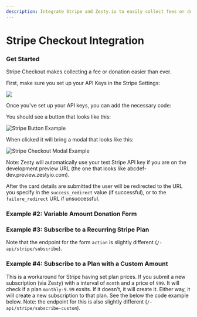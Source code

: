 ```yaml
---
description: Integrate Stripe and Zesty.io to easily collect fees or donations.
---
```


# Stripe Checkout Integration

### Get Started

Stripe Checkout makes collecting a fee or donation easier than ever.

First, make sure you set up your API Keys in the Stripe Settings:

![](https://forum.zesty.io/uploads/zesty/original/1X/ad7a4922eed817969a0fdfe10f7340a85be2044f.png)

Once you've set up your API keys, you can add the necessary code:

You should see a button that looks like this:

![Stripe Button Example](https://wyp1jm.media.zestyio.com/stripe_pay_with_card_button.png)

When clicked it will bring a modal that looks like this:

![Stripe Checkout Modal Example](https://wyp1jm.media.zestyio.com/checkout_modal_example.png)

Note: Zesty will automatically use your test Stripe API key if you are on the development preview URL \(the one that looks like abcdef-dev.preview.zestyio.com\).

After the card details are submitted the user will be redirected to the URL you specify in the `success_redirect` value \(if successful\), or to the `failure_redirect` URL if unsuccessful.

### Example \#2: Variable Amount Donation Form

### Example \#3: Subscribe to a Recurring Stripe Plan

Note that the endpoint for the form `action` is slightly different \(`/-api/stripe/subscribe`\).

### Example \#4: Subscribe to a Plan with a Custom Amount

This is a workaround for Stripe having set plan prices. If you submit a new subscription \(via Zesty\) with a interval of `month` and a price of `999`. It will check if a plan `monthly-9.99` exsits. If it doesn't, it will create it. Either way, it will create a new subscription to that plan. See the below the code example below. Note: the endpoint for this is also slightly different \(`/-api/stripe/subscribe-custom`\).

